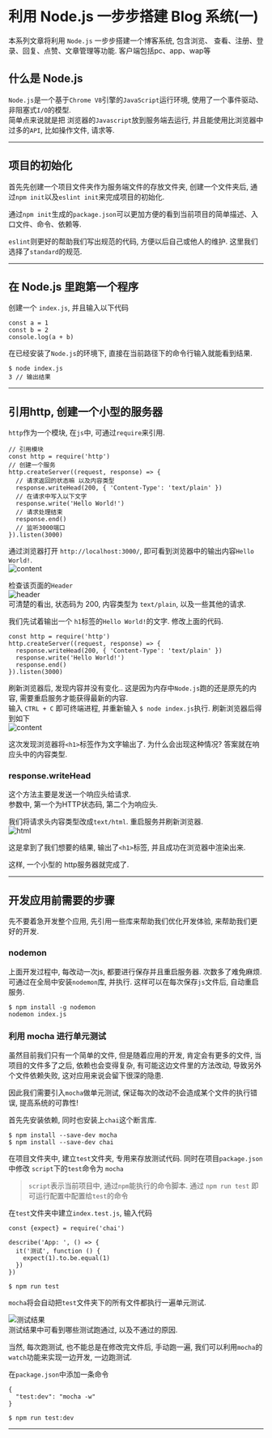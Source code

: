 # 利用 Node.js 一步步搭建 Blog 系统(一)

本系列文章将利用 `Node.js` 一步步搭建一个博客系统, 包含浏览、 查看、注册、登录、回复、点赞、文章管理等功能. 客户端包括pc、app、wap等

## 什么是 Node.js

`Node.js`是一个基于`Chrome V8`引擎的`JavaScript`运行环境, 使用了一个事件驱动、非阻塞式`I/O`的模型.  
简单点来说就是把 浏览器的`Javascript`放到服务端去运行, 并且能使用比浏览器中过多的`API`, 比如操作文件, 请求等.

***

## 项目的初始化
首先先创建一个项目文件夹作为服务端文件的存放文件夹, 创建一个文件夹后, 通过`npm init`以及`eslint init`来完成项目的初始化.

通过`npm init`生成的`package.json`可以更加方便的看到当前项目的简单描述、入口文件、命令、依赖等.

`eslint`则更好的帮助我们写出规范的代码, 方便以后自己或他人的维护. 这里我们选择了`standard`的规范.
***

## 在 Node.js 里跑第一个程序

创建一个 `index.js`, 并且输入以下代码
```
const a = 1
const b = 2
console.log(a + b)
```
在已经安装了`Node.js`的环境下, 直接在当前路径下的命令行输入就能看到结果.
```
$ node index.js
3 // 输出结果
```
***

## 引用http, 创建一个小型的服务器
`http`作为一个模块, 在`js`中, 可通过`require`来引用.
```
// 引用模块
const http = require('http')
// 创建一个服务
http.createServer((request, response) => {
  // 请求返回的状态嘛 以及内容类型
  response.writeHead(200, { 'Content-Type': 'text/plain' })
  // 在请求中写入以下文字
  response.write('Hello World!')
  // 请求处理结束
  response.end()
  // 监听3000端口
}).listen(3000)
```
通过浏览器打开 `http://localhost:3000/`, 即可看到浏览器中的输出内容`Hello World!`.  
![content](http://owx55uruj.bkt.clouddn.com/content.png)  

检查该页面的`Header`  
![header](http://owx55uruj.bkt.clouddn.com/header.png)  
可清楚的看出, 状态码为 200, 内容类型为 `text/plain`, 以及一些其他的请求.

我们先试着输出一个 `h1`标签的`Hello World!`的文字. 修改上面的代码.
```
const http = require('http')
http.createServer((request, response) => {
  response.writeHead(200, { 'Content-Type': 'text/plain' })
  response.write('Hello World!')
  response.end()
}).listen(3000)
```
刷新浏览器后, 发现内容并没有变化.. 这是因为内存中`Node.js`跑的还是原先的内容, 需要重启服务才能获得最新的内容.  
输入 `CTRL + C` 即可终端进程, 并重新输入 `$ node index.js`执行. 刷新浏览器后得到如下  
![content](http://owx55uruj.bkt.clouddn.com/new-content.png)  

这次发现浏览器将`<h1>`标签作为文字输出了. 为什么会出现这种情况? 答案就在响应头中的内容类型.

### response.writeHead
这个方法主要是发送一个响应头给请求.  
参数中, 第一个为HTTP状态码, 第二个为响应头.  

我们将请求头内容类型改成`text/html`. 重启服务并刷新浏览器.  
![html](http://owx55uruj.bkt.clouddn.com/html-content.png)

这是拿到了我们想要的结果, 输出了`<h1>`标签, 并且成功在浏览器中渲染出来.

这样, 一个小型的 http服务器就完成了.

***

## 开发应用前需要的步骤
先不要着急开发整个应用, 先引用一些库来帮助我们优化开发体验, 来帮助我们更好的开发.

### nodemon
上面开发过程中, 每改动一次js, 都要进行保存并且重启服务器. 次数多了难免麻烦. 可通过在全局中安装`nodemon`库, 并执行. 这样可以在每次保存`js`文件后, 自动重启服务.
```
$ npm install -g nodemon
nodemon index.js
```

### 利用 mocha 进行单元测试
虽然目前我们只有一个简单的文件, 但是随着应用的开发, 肯定会有更多的文件, 当项目的文件多了之后, 依赖也会变得复杂, 有可能这边文件里的方法改动, 导致另外个文件依赖失败, 这对应用来说会留下很深的隐患.

因此我们需要引入`mocha`做单元测试, 保证每次的改动不会造成某个文件的执行错误, 提高系统的可靠性!

首先先安装依赖, 同时也安装上`chai`这个断言库.
```
$ npm install --save-dev mocha
$ npm install --save-dev chai
```
在项目文件夹中, 建立`test`文件夹, 专用来存放测试代码. 同时在项目`package.json`中修改 `script`下的`test`命令为
`mocha`

> `script`表示当前项目中, 通过`npm`能执行的命令脚本. 通过 `npm run test` 即可运行配置中配置给`test`的命令

在`test`文件夹中建立`index.test.js`, 输入代码
```
const {expect} = require('chai')

describe('App: ', () => {
  it('测试', function () {
    expect(1).to.be.equal(1)
  })
})

$ npm run test
```
`mocha`将会自动把`test`文件夹下的所有文件都执行一遍单元测试.  

![测试结果](http://owx55uruj.bkt.clouddn.com/test.png)  
测试结果中可看到哪些测试跑通过, 以及不通过的原因.

当然, 每次跑测试, 也不能总是在修改完文件后, 手动跑一遍, 我们可以利用`mocha`的`watch`功能来实现一边开发, 一边跑测试.

在`package.json`中添加一条命令
```
{
  "test:dev": "mocha -w"
}

$ npm run test:dev
```
***